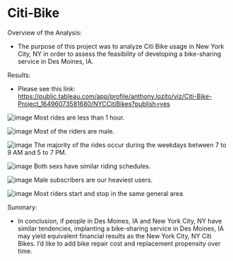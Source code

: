 # Citi-Bike

Overview of the Analysis:
-	The purpose of this project was to analyze Citi Bike usage in New York City, NY in order to assess the feasibility of developing a bike-sharing service in Des Moines, IA.

Results:
- Please see this link: https://public.tableau.com/app/profile/anthony.lozito/viz/Citi-Bike-Project_16496073581680/NYCCitiBikes?publish=yes


![image](https://user-images.githubusercontent.com/96176817/163717110-34f7e3f0-b5d4-4862-8cc9-18b2a6d8173d.png)
Most rides are less than 1 hour.


![image](https://user-images.githubusercontent.com/96176817/163717120-93087ad4-5337-4743-9165-47cde2abd1a2.png)
Most of the riders are male.


![image](https://user-images.githubusercontent.com/96176817/163717165-33b63fb8-cbc6-4340-9831-71b7a8a02796.png)
The majority of the rides occur during the weekdays between 7 to 9 AM and 5 to 7 PM.


![image](https://user-images.githubusercontent.com/96176817/163717201-a2731ee0-09cd-46b9-bccd-2a345dc6dfdd.png)
Both sexs have similar riding schedules.


![image](https://user-images.githubusercontent.com/96176817/163717264-7b214fb6-b943-4a27-8346-190206db4b6b.png)
Male subscribers are our heaviest users.


![image](https://user-images.githubusercontent.com/96176817/163717285-0949db3a-0e5f-411a-9875-216f96b96d43.png)
Most riders start and stop in the same general area.


Summary:
-	In conclusion, if people in Des Moines, IA and New York City, NY have similar tendencies, implanting a bike-sharing service in Des Moines, IA may yield equivalent financial results as the New York City, NY Citi Bikes. I’d like to add bike repair cost and replacement propensity over time.
